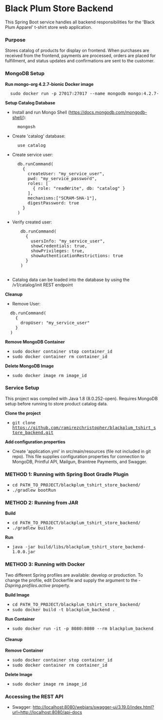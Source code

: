 # Black Plum Store Backend

This Spring Boot service handles all backend responsibilities for the 'Black Plum Apparel' t-shirt store web application.

### Purpose
Stores catalog of products for display on frontend. When purchases are received from the frontend, payments are processed, orders are placed for fulfillment, and status updates and confirmations are sent to the customer.

### MongoDB Setup

**Run mongo-org 4.2.7-bionic Docker image**
  <pre>  sudo docker run -p 27017:27017 --name mongodb mongo:4.2.7-bionic</pre>
  
**Setup Catalog Database**
  + Install and run Mongo Shell (https://docs.mongodb.com/mongodb-shell/):
    <pre>  mongosh</pre>
 
  + Create 'catalog' database:
    <pre>  use catalog</pre>
    
  + Create service user:
    <pre>
      db.runCommand(
        {
          createUser: "my_service_user",
          pwd: "my_service_password", 
          roles: [
            { role: "readWrite", db: "catalog" }
          ],
          mechanisms:["SCRAM-SHA-1"], 
          digestPassword: true
        }
      )
    </pre>
    
  + Verify created user:
  <pre>
      db.runCommand(
        {
          usersInfo: "my_service_user",
          showCredentials: true,
          showPrivileges: true,
          showAuthenticationRestrictions: true
        }
      )
  </pre>

  + Catalog data can be loaded into the database by using the /v1/catalog/init REST endpoint
  
  
**Cleanup**

+ Remove User: 
<pre>
  db.runCommand(
    {
      dropUser: "my_service_user"
    }
  )
</pre>

**Remove MongoDB Container**
  * <tt>sudo docker container stop container_id</tt>
  * <tt>sudo docker container rm container_id</tt>

**Delete MongoDB Image**
  *  <tt>sudo docker image rm image_id</tt>


### Service Setup

This project was compiled with Java 1.8 (8.0.252-open).
Requires MongoDB setup before running to store product catalog data.

**Clone the project**
   * <tt>git clone https://github.com/ramirezchristopher/blackplum_tshirt_store_backend.git</tt>

**Add configuration properties**
   * Create 'application.yml' in src/main/resources (file not included in git repo).
   This file supplies configuration properties for connection to MongoDB, Printful API, Mailgun, Braintree Payments, and Swagger.

### METHOD 1: Running with Spring Boot Gradle Plugin
  * <tt>cd PATH_TO_PROJECT/blackplum_tshirt_store_backend/</tt>
  * <tt>./gradlew bootRun</tt>


### METHOD 2: Running from JAR

**Build**
   * <tt>cd PATH_TO_PROJECT/blackplum_tshirt_store_backend/</tt>
   * <tt>./gradlew build</tt>>
        

**Run**
  * <tt>java -jar build/libs/blackplum_tshirt_store_backend-1.0.0.jar</tt>


### METHOD 3: Running with Docker

Two different Spring profiles are available: develop or production. To change the profile, edit Dockerfile and supply the argument to the *-Dspring.profiles.active* property.

**Build Image**
  * <tt>cd PATH_TO_PROJECT/blackplum_tshirt_store_backend/</tt>
  * <tt>sudo docker build -t blackplum_backend .</tt>

**Run Container**
  * <tt>sudo docker run -it -p 8080:8080 --rm blackplum_backend</tt>

#### Cleanup
**Remove Container**
  * <tt>sudo docker container stop container_id</tt>
  * <tt>sudo docker container rm container_id</tt>

**Delete Image**
  *  <tt>sudo docker image rm image_id</tt>


### Accessing the REST API

  * Swagger: [http://localhost:8080/webjars/swagger-ui/3.19.0/index.html?url=http://localhost:8080/api-docs](http://localhost:8080/webjars/swagger-ui/3.19.0/index.html?url=http://localhost:8080/api-docs)
